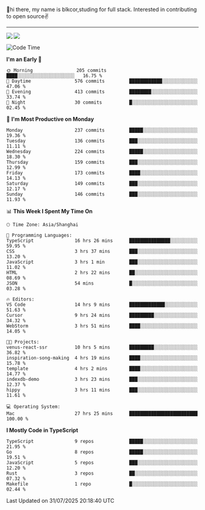 👋hi there, my name is blkcor,studing for full stack.
Interested in contributing to open source✌️

<hr/>

![](https://github-readme-stats.vercel.app/api?username=blkcor)
<a href="https://github.com/blkcor/github-readme-stats">
    <img align="left" src="https://github-readme-stats.vercel.app/api/top-langs/?username=blkcor&hide=jupyter%20notebook,shaderlab,tex,c%23&langs_count=9" />
</a>


<!--START_SECTION:waka-->
![Code Time](http://img.shields.io/badge/Code%20Time-2%2C321%20hrs%2022%20mins-blue)

**I'm an Early 🐤** 

```text
🌞 Morning                205 commits         ████░░░░░░░░░░░░░░░░░░░░░   16.75 % 
🌆 Daytime                576 commits         ████████████░░░░░░░░░░░░░   47.06 % 
🌃 Evening                413 commits         ████████░░░░░░░░░░░░░░░░░   33.74 % 
🌙 Night                  30 commits          █░░░░░░░░░░░░░░░░░░░░░░░░   02.45 % 
```
📅 **I'm Most Productive on Monday** 

```text
Monday                   237 commits         █████░░░░░░░░░░░░░░░░░░░░   19.36 % 
Tuesday                  136 commits         ███░░░░░░░░░░░░░░░░░░░░░░   11.11 % 
Wednesday                224 commits         █████░░░░░░░░░░░░░░░░░░░░   18.30 % 
Thursday                 159 commits         ███░░░░░░░░░░░░░░░░░░░░░░   12.99 % 
Friday                   173 commits         ████░░░░░░░░░░░░░░░░░░░░░   14.13 % 
Saturday                 149 commits         ███░░░░░░░░░░░░░░░░░░░░░░   12.17 % 
Sunday                   146 commits         ███░░░░░░░░░░░░░░░░░░░░░░   11.93 % 
```


📊 **This Week I Spent My Time On** 

```text
🕑︎ Time Zone: Asia/Shanghai

💬 Programming Languages: 
TypeScript               16 hrs 26 mins      ███████████████░░░░░░░░░░   59.95 % 
CSS                      3 hrs 37 mins       ███░░░░░░░░░░░░░░░░░░░░░░   13.20 % 
JavaScript               3 hrs 1 min         ███░░░░░░░░░░░░░░░░░░░░░░   11.02 % 
HTML                     2 hrs 22 mins       ██░░░░░░░░░░░░░░░░░░░░░░░   08.69 % 
JSON                     54 mins             █░░░░░░░░░░░░░░░░░░░░░░░░   03.28 % 

🔥 Editors: 
VS Code                  14 hrs 9 mins       █████████████░░░░░░░░░░░░   51.63 % 
Cursor                   9 hrs 24 mins       █████████░░░░░░░░░░░░░░░░   34.32 % 
WebStorm                 3 hrs 51 mins       ████░░░░░░░░░░░░░░░░░░░░░   14.05 % 

🐱‍💻 Projects: 
venus-react-ssr          10 hrs 5 mins       █████████░░░░░░░░░░░░░░░░   36.82 % 
inspiration-song-making  4 hrs 19 mins       ████░░░░░░░░░░░░░░░░░░░░░   15.78 % 
template                 4 hrs 2 mins        ████░░░░░░░░░░░░░░░░░░░░░   14.77 % 
indexdb-demo             3 hrs 23 mins       ███░░░░░░░░░░░░░░░░░░░░░░   12.37 % 
hippy                    3 hrs 11 mins       ███░░░░░░░░░░░░░░░░░░░░░░   11.61 % 

💻 Operating System: 
Mac                      27 hrs 25 mins      █████████████████████████   100.00 % 
```

**I Mostly Code in TypeScript** 

```text
TypeScript               9 repos             █████░░░░░░░░░░░░░░░░░░░░   21.95 % 
Go                       8 repos             █████░░░░░░░░░░░░░░░░░░░░   19.51 % 
JavaScript               5 repos             ███░░░░░░░░░░░░░░░░░░░░░░   12.20 % 
Rust                     3 repos             ██░░░░░░░░░░░░░░░░░░░░░░░   07.32 % 
Makefile                 1 repo              █░░░░░░░░░░░░░░░░░░░░░░░░   02.44 % 
```




 Last Updated on 31/07/2025 20:18:40 UTC
<!--END_SECTION:waka-->


